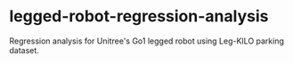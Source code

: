 # legged-robot-regression-analysis
Regression analysis for Unitree's Go1 legged robot using Leg-KILO parking dataset.

